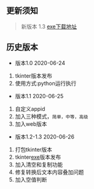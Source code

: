 ## 更新须知

>新版本 1.3 [exe下载地址](https://gitee.com/rbozo/de-repeat/releases/)

## 历史版本

- 版本1.0   2020-06-24

1. tkinter版本发布
2. 使用方式:python运行执行

- 版本1.1  2020-06-25

1. 自定义appid
2. 加入三种模式，`简单，中等，高级`
3. 加入web版本

- 版本1.2-1.3 2020-06-26

1. 打包tkinter版本
2. tkinter[exe](https://gitee.com/rbozo/de-repeat/releases/)版本发布
3. 加入清空和复制功能
4. 修复转换后文本内容叠加问题
5. 加入空值判断
